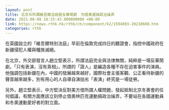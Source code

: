 ```yaml
---
layout: post
title: 北京斥所謂維吾爾法庭是反華鬧劇　勿借奧運搞政治操弄
date: 2021-06-08 18:33:43.000000000 +08:00
link: https://news.rthk.hk/rthk/ch/component/k2/1594893-20210608.htm
categories: rthk
---
```


在英國設立的「維吾爾特別法庭」早前在倫敦完成四日的聽證會，指控中國政府在新疆侵犯人權與種族滅絕。

在北京，外交部發言人趙立堅表示，所謂法庭完全與法律無關，純粹是一場反華鬧劇，「只有表演，沒有真相」，所謂的「證人」是編造各種不存在迫害事件的演員。他強調包括新疆在內，中國的發展越來越好，國際社會主張客觀、公正看待新疆的聲音越來越多，別有用心的人自導自演拙劣「表演」終究是一場徒勞。

另外，趙立堅表示，中方堅決反對美方借所謂人權問題，發起抵制北京冬奧會的任何倡議，有關方面應該立刻停止借奧林匹克運動搞政治操弄，不要站在各國運動員和冬奧運動愛好者的對立面。
